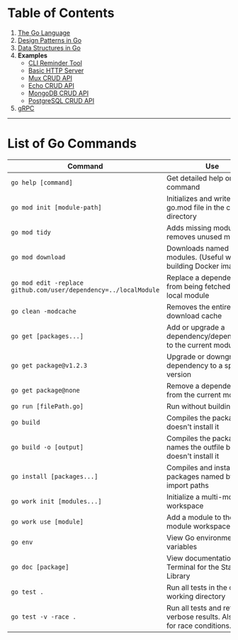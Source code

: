 # Table of Contents

1. [The Go Language](golang)
2. [Design Patterns in Go](design-patterns)
3. [Data Structures in Go](data-structures)
4. **Examples**
   - [CLI Reminder Tool](examples/cli-reminder)
   - [Basic HTTP Server](examples/basic-http-server)
   - [Mux CRUD API](examples/mux-CRUD-api/)
   - [Echo CRUD API](examples/echo-CRUD-api)
   - [MongoDB CRUD API](examples/mongo-CRUD-api)
   - [PostgreSQL CRUD API](examples/postgres-CRUD-api)
5. [gRPC](grpc)

---

# List of Go Commands

| Command                                                          | Use                                                                      |
| ---------------------------------------------------------------- | ------------------------------------------------------------------------ |
| `go help [command]`                                              | Get detailed help on a Go command                                        |
| `go mod init [module-path]`                                      | Initializes and writes a new go.mod file in the current directory        |
| `go mod tidy`                                                    | Adds missing modules and removes unused modules                          |
| `go mod download`                                                | Downloads named modules. (Useful when building Docker image)             |
| `go mod edit -replace github.com/user/dependency=../localModule` | Replace a dependency from being fetched with a local module              |
| `go clean -modcache`                                             | Removes the entire module download cache                                 |
| `go get [packages...]`                                           | Add or upgrade a dependency/dependencies to the current module           |
| `go get package@v1.2.3`                                          | Upgrade or downgrade a dependency to a specific version                  |
| `go get package@none`                                            | Remove a dependency from the current module                              |
| `go run [filePath.go]`                                           | Run without building                                                     |
| `go build`                                                       | Compiles the package but doesn't install it                              |
| `go build -o [output]`                                           | Compiles the package and names the outfile but doesn't install it        |
| `go install [packages...]`                                       | Compiles and installs the packages named by the import paths             |
| `go work init [modules...]`                                      | Initialize a multi-module workspace                                      |
| `go work use [module]`                                           | Add a module to the multi-module workspace                               |
| `go env`                                                         | View Go environment variables                                            |
| `go doc [package]`                                               | View documentation in the Terminal for the Standard Library              |
| `go test .`                                                      | Run all tests in the current working directory                           |
| `go test -v -race .`                                             | Run all tests and return verbose results. Also test for race conditions. |

